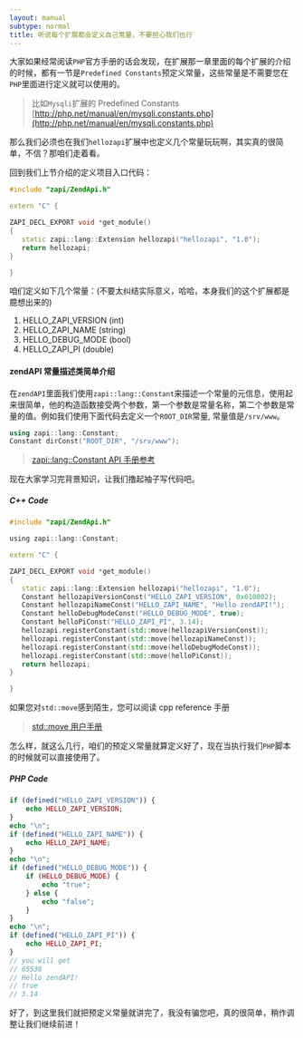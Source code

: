 ```yaml
---
layout: manual
subtype: normal
title: 听说每个扩展都会定义自己常量，不要担心我们也行
---
```

大家如果经常阅读`PHP`官方手册的话会发现，在扩展那一章里面的每个扩展的介绍的时候，都有一节是`Predefined Constants`预定义常量，这些常量是不需要您在`PHP`里面进行定义就可以使用的。
> 比如`Mysqli`扩展的 Predefined Constants [http://php.net/manual/en/mysqli.constants.php](http://php.net/manual/en/mysqli.constants.php)

那么我们必须也在我们`hellozapi`扩展中也定义几个常量玩玩啊，其实真的很简单，不信？那咱们走着看。

回到我们上节介绍的定义项目入口代码：

```cpp
#include "zapi/ZendApi.h"

extern "C" {

ZAPI_DECL_EXPORT void *get_module() 
{
   static zapi::lang::Extension hellozapi("hellozapi", "1.0");
   return hellozapi;
}

}
```
咱们定义如下几个常量：(不要太纠结实际意义，哈哈，本身我们的这个扩展都是臆想出来的)
1. HELLO_ZAPI_VERSION (int)
2. HELLO_ZAPI_NAME (string)
3. HELLO_DEBUG_MODE (bool)
4. HELLO_ZAPI_PI (double)

#### zendAPI 常量描述类简单介绍
在`zendAPI`里面我们使用`zapi::lang::Constant`来描述一个常量的元信息，使用起来很简单，他的构造函数接受两个参数，第一个参数是常量名称，第二个参数是常量的值。例如我们使用下面代码去定义一个`ROOT_DIR`常量, 常量值是`/srv/www`。

```cpp
using zapi::lang::Constant;
Constant dirConst("ROOT_DIR", "/srv/www");
```
> [zapi::lang::Constant API 手册参考](/api/classzapi_1_1lang_1_1_constant.html)

现在大家学习完背景知识，让我们撸起袖子写代码吧。
##### C++ Code
```cpp
#include "zapi/ZendApi.h"

﻿using zapi::lang::Constant;

extern "C" {

ZAPI_DECL_EXPORT void *get_module() 
{
   static zapi::lang::Extension hellozapi("hellozapi", "1.0");
   ﻿Constant hellozapiVersionConst("HELLO_ZAPI_VERSION", 0x010002);
   Constant hellozapiNameConst("HELLO_ZAPI_NAME", "Hello zendAPI!");
   Constant helloDebugModeConst("HELLO_DEBUG_MODE", true);
   Constant helloPiConst("HELLO_ZAPI_PI", 3.14);
   hellozapi.registerConstant(std::move(hellozapiVersionConst));
   hellozapi.registerConstant(std::move(hellozapiNameConst));
   hellozapi.registerConstant(std::move(helloDebugModeConst));
   hellozapi.registerConstant(std::move(helloPiConst));
   return hellozapi;
}

}
```
如果您对`std::move`感到陌生，您可以阅读 cpp reference 手册
> [std::move 用户手册](http://en.cppreference.com/w/cpp/utility/move)

怎么样，就这么几行，咱们的预定义常量就算定义好了，现在当执行我们`PHP`脚本的时候就可以直接使用了。

##### PHP Code
```php
if (defined("HELLO_ZAPI_VERSION")) {
    echo HELLO_ZAPI_VERSION;
}
echo "\n";
if (defined("HELLO_ZAPI_NAME")) {
    echo HELLO_ZAPI_NAME;
}
echo "\n";
if (defined("HELLO_DEBUG_MODE")) {
    if (HELLO_DEBUG_MODE) {
        echo "true";
    } else {
        echo "false";
    }
}
echo "\n";
if (defined("HELLO_ZAPI_PI")) {
    echo HELLO_ZAPI_PI;
}
// you will get
// ﻿65538
// Hello zendAPI!
// true
// 3.14
```
好了，到这里我们就把预定义常量就讲完了，我没有骗您吧，真的很简单，稍作调整让我们继续前进！